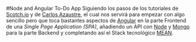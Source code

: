 #Node and Angular To-Do App
Siguiendo los pasos de los tutoriales de [Scotch.io](https://scotch.io/courses/node-and-angular-to-do-app) y de [Carlos Azaustre](https://carlosazaustre.es/blog/tutorial-ejemplo-de-aplicacion-web-con-angular-js-y-api-rest-con-node/), el cual nos servirá para empezar con algo sencillo pero que toca bastantes aspectos de [Angular](https://angularjs.org/) en la parte Frontend de una *Single Page Application (SPA)*, añadiendo un API con [Node](https://nodejs.org/) y [Mongo](https://www.mongodb.org/) para la parte Backend y completando así el Stack tecnológico [MEAN](http://mean.io/#!/).